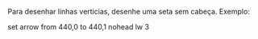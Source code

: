 Para desenhar linhas verticias, desenhe uma seta sem cabeça. Exemplo:

set arrow from 440,0 to 440,1 nohead lw 3